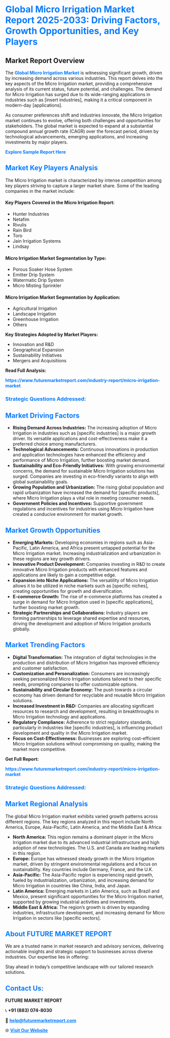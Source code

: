 <h1 style="color: #007BFF;">Global Micro Irrigation Market Report 2025-2033: Driving Factors, Growth Opportunities, and Key Players</h1>

<section id="overview">
<h2>Market Report Overview</h2>
<p>The <a href="https://www.futuremarketreport.com/industry-report/micro-irrigation-market" style="color: #007BFF; text-decoration: none;"><strong>Global Micro Irrigation Market</strong></a> is witnessing significant growth, driven by increasing demand across various industries. This report delves into the key aspects of the Micro Irrigation market, providing a comprehensive analysis of its current status, future potential, and challenges. The demand for Micro Irrigation has surged due to its wide-ranging applications in industries such as [insert industries], making it a critical component in modern-day [applications].</p>
<p>As consumer preferences shift and industries innovate, the Micro Irrigation market continues to evolve, offering both challenges and opportunities for stakeholders. The global market is expected to expand at a substantial compound annual growth rate (CAGR) over the forecast period, driven by technological advancements, emerging applications, and increasing investments by major players.</p>
</section>

<section id="overview">
<p><a href="https://www.futuremarketreport.com/request-sample/reportId=61950" style="color: #007BFF; text-decoration: none;"><strong>Explore Sample Report Here</strong></a></p>
</section>

<section id="key-players">
<h2 style="color: #007BFF;">Market Key Players Analysis</h2>
<p>The Micro Irrigation market is characterized by intense competition among key players striving to capture a larger market share. Some of the leading companies in the market include:</p>
<h4>Key Players Covered in the Micro Irrigation Report:</h4>
<ul><li>Hunter Industries</li><li>Netafim</li><li>Rivulis</li><li>Rain Bird</li><li>Toro</li><li>Jain Irrigation Systems</li><li>Lindsay</li></ul>
<h4>Micro Irrigation Market Segmentation by Type:</h4>
<ul><li>Porous Soaker Hose System</li><li>Emitter Drip System</li><li>Watermatic Drip System</li><li>Micro Misting Sprinkler</li></ul>

<h4>Micro Irrigation Market Segmentation by Application:</h4>
<ul><li>Agricultural Irrigation</li><li>Landscape Irrigation</li><li>Greenhouse Irrigation</li><li>Others</li></ul>
<p><strong>Key Strategies Adopted by Market Players:</strong></p>
<ul>
<li>Innovation and R&D</li>
<li>Geographical Expansion</li>
<li>Sustainability Initiatives</li>
<li>Mergers and Acquisitions</li>
</ul>
</section>

<section>
<p><strong>Read Full Analysis: </strong></p><a href="https://www.futuremarketreport.com/industry-report/micro-irrigation-market" style="color: #007BFF; text-decoration: none;"><strong>https://www.futuremarketreport.com/industry-report/micro-irrigation-market</strong></a>
<h3 style="color: #007BFF;">Strategic Questions Addressed:</h3>
</section>

<section id="driving-factors">
<h2 style="color: #007BFF;">Market Driving Factors</h2>
<ul>
<li><strong>Rising Demand Across Industries:</strong> The increasing adoption of Micro Irrigation in industries such as [specific industries] is a major growth driver. Its versatile applications and cost-effectiveness make it a preferred choice among manufacturers.</li>
<li><strong>Technological Advancements:</strong> Continuous innovations in production and application technologies have enhanced the efficiency and performance of Micro Irrigation, further boosting market demand.</li>
<li><strong>Sustainability and Eco-Friendly Initiatives:</strong> With growing environmental concerns, the demand for sustainable Micro Irrigation solutions has surged. Companies are investing in eco-friendly variants to align with global sustainability goals.</li>
<li><strong>Growing Population and Urbanization:</strong> The rising global population and rapid urbanization have increased the demand for [specific products], where Micro Irrigation plays a vital role in meeting consumer needs.</li>
<li><strong>Government Policies and Incentives:</strong> Supportive government regulations and incentives for industries using Micro Irrigation have created a conducive environment for market growth.</li>
</ul>
</section>

<section id="growth-opportunities">
<h2 style="color: #007BFF;">Market Growth Opportunities</h2>
<ul>
<li><strong>Emerging Markets:</strong> Developing economies in regions such as Asia-Pacific, Latin America, and Africa present untapped potential for the Micro Irrigation market. Increasing industrialization and urbanization in these regions are key growth drivers.</li>
<li><strong>Innovative Product Development:</strong> Companies investing in R&D to create innovative Micro Irrigation products with enhanced features and applications are likely to gain a competitive edge.</li>
<li><strong>Expansion into Niche Applications:</strong> The versatility of Micro Irrigation allows it to be utilized in niche markets such as [specific niches], creating opportunities for growth and diversification.</li>
<li><strong>E-commerce Growth:</strong> The rise of e-commerce platforms has created a surge in demand for Micro Irrigation used in [specific applications], further boosting market growth.</li>
<li><strong>Strategic Partnerships and Collaborations:</strong> Industry players are forming partnerships to leverage shared expertise and resources, driving the development and adoption of Micro Irrigation products globally.</li>
</ul>
</section>

<section id="trending-factors">
<h2 style="color: #007BFF;">Market Trending Factors</h2>
<ul>
<li><strong>Digital Transformation:</strong> The integration of digital technologies in the production and distribution of Micro Irrigation has improved efficiency and customer satisfaction.</li>
<li><strong>Customization and Personalization:</strong> Consumers are increasingly seeking personalized Micro Irrigation solutions tailored to their specific needs, prompting companies to offer customizable options.</li>
<li><strong>Sustainability and Circular Economy:</strong> The push towards a circular economy has driven demand for recyclable and reusable Micro Irrigation solutions.</li>
<li><strong>Increased Investment in R&D:</strong> Companies are allocating significant resources to research and development, resulting in breakthroughs in Micro Irrigation technology and applications.</li>
<li><strong>Regulatory Compliance:</strong> Adherence to strict regulatory standards, particularly in industries like [specific industries], is influencing product development and quality in the Micro Irrigation market.</li>
<li><strong>Focus on Cost-Effectiveness:</strong> Businesses are exploring cost-efficient Micro Irrigation solutions without compromising on quality, making the market more competitive.</li>
</ul>
</section>

<section>
<p><strong>Get Full Report: </strong></p><a href="https://www.futuremarketreport.com/industry-report/micro-irrigation-market" style="color: #007BFF; text-decoration: none;"><strong>https://www.futuremarketreport.com/industry-report/micro-irrigation-market</strong></a>
<h3 style="color: #007BFF;">Strategic Questions Addressed:</h3>
</section>


<section id="regional-analysis">
<h2 style="color: #007BFF;">Market Regional Analysis</h2>
<p>The global Micro Irrigation market exhibits varied growth patterns across different regions. The key regions analyzed in this report include North America, Europe, Asia-Pacific, Latin America, and the Middle East & Africa:</p>
<ul>
<li><strong>North America:</strong> This region remains a dominant player in the Micro Irrigation market due to its advanced industrial infrastructure and high adoption of new technologies. The U.S. and Canada are leading markets in this region.</li>
<li><strong>Europe:</strong> Europe has witnessed steady growth in the Micro Irrigation market, driven by stringent environmental regulations and a focus on sustainability. Key countries include Germany, France, and the U.K.</li>
<li><strong>Asia-Pacific:</strong> The Asia-Pacific region is experiencing rapid growth, fueled by industrialization, urbanization, and increasing demand for Micro Irrigation in countries like China, India, and Japan.</li>
<li><strong>Latin America:</strong> Emerging markets in Latin America, such as Brazil and Mexico, present significant opportunities for the Micro Irrigation market, supported by growing industrial activities and investments.</li>
<li><strong>Middle East & Africa:</strong> The region’s growth is driven by expanding industries, infrastructure development, and increasing demand for Micro Irrigation in sectors like [specific sectors].</li>
</ul>
</section>

<footer>
<h2 style="color: #007BFF;">About FUTURE MARKET REPORT</h2>
<p>We are a trusted name in market research and advisory services, delivering actionable insights and strategic support to businesses across diverse industries. Our expertise lies in offering:</p>

<p>Stay ahead in today’s competitive landscape with our tailored research solutions.</p>

<h2 style="color: #007BFF;">Contact Us:</h2>
<p><strong>FUTURE MARKET REPORT</strong></p>
<p>📞 <strong>+91 (883) 074-8030</strong></p>
<p>📧 <strong><a href="mailto:help@futuremarketreport.com" style="color: #007BFF;">help@futuremarketreport.com</a></strong></p>
<p>🌐 <strong><a href="https://www.futuremarketreport.com/" style="color: #007BFF;">Visit Our Website</a></strong></p>
</footer>